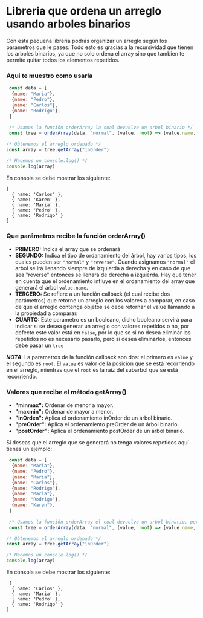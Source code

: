 # Libreria que ordena un arreglo usando arboles binarios

Con esta pequeña libreria podrás organizar un arreglo según los parametros que le pases. Todo esto es gracias a la recursividad que tienen los arboles binarios, ya que no solo ordena el array sino que tambien te permite quitar todos los elementos repetidos.

### Aqui te muestro como usarla

``` javascript
 const data = [
  {name: "Maria"},
  {name: "Pedro"},
  {name: "Carlos"},
  {name: "Rodrigo"},
 ]
 
 /* Usamos la función orderArray la cual devuelve un arbol binario */
 const tree = orderArray(data, "normal", (value, root) => [value.name, root.name])

/* Obtenemos el arreglo ordenado */
const array = tree.getArray("inOrder")

/* Hacemos un console.log() */
console.log(array)
```
En consola se debe mostrar los siguiente:

```console
[
  { name: 'Carlos' },
  { name: 'Karen' },
  { name: 'Maria' },
  { name: 'Pedro' },
  { name: 'Rodrigo' }
]
```

### Que parámetros recibe la función orderArray()
* **PRIMERO:** Indica el array que se ordenará
* **SEGUNDO:** Indica el tipo de ordanamiento del árbol, hay varios tipos, los cuales pueden ser ``` "normal" ``` y ``` "reverse" ```. Cuando asignamos ``` "normal" ``` el arbol se irá llenando siempre de izquierda a derecha y en caso de que sea "reverse" entonces se llenará de derecha a izquierda. Hay que tener en cuenta que el ordenamiento influye en el ordanamiento del array que generará el árbol ``` value.name ```. 
* **TERCERO:** Se refiere a un función callback (el cual recibe dos parámetros) que retorne un arreglo con los valores a comparar, en caso de que el arreglo contenga objetos se debe retornar el value llamando a la propiedad a comparar. 
* **CUARTO:** Este parametro es un booleano, dicho booleano servirá para indicar si se desea generar un arreglo con valores repetidos o no, por defecto este valor está en ``` false ```, por lo que se si no desea eliminar los repetidos no es necesario pasarlo, pero si desea eliminarlos, entonces debe pasar un ``` true ```


***NOTA***: La parametros de la función callback son dos: el primero es ``` value ``` y el segundo es ``` root ```. El ``` value ``` es valor de la posición que se está recorriendo en el arreglo, mientras que el ``` root ``` es la raíz del subarbol que se está recorriendo.


### Valores que recibe el método getArray()
 * **"minmax":** Ordenar de menor a mayor.
 * **"maxmin":** Ordenar de mayor a menor.
 * **"inOrden":** Aplica el ordenamiento inOrder de un árbol binario.
 * **"preOrder":** Aplica el ordenamiento preOrder de un árbol binario.
 * **"postOrder":** Aplica el ordenamiento postOrder de un árbol binario.

Si deseas que el arreglo que se generará no tenga valores repetidos aquí tienes un ejemplo:

``` javascript
 const data = [
  {name: "Maria"},
  {name: "Pedro"},
  {name: "Maria"},
  {name: "Carlos"},
  {name: "Rodrigo"},
  {name: "Maria"},
  {name: "Rodrigo"},
  {name: "Karen"},
 ]
 
 /* Usamos la función orderArray el cual devuelve un arbol binario, pero esta vez pasamos el último parámetro en true */
 const tree = orderArray(data, "normal", (value, root) => [value.name, root.name], true)

/* Obtenemos el arreglo ordenado */
const array = tree.getArray("inOrder")

/* Hacemos un console.log() */
console.log(array)
```
En consola se debe mostrar los siguiente:

```console
 [
  { name: 'Carlos' },
  { name: 'Maria' },
  { name: 'Pedro' },
  { name: 'Rodrigo' }
]
```



